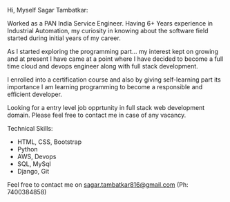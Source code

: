Hi, Myself Sagar Tambatkar: 

Worked as a PAN India Service Engineer. Having 6+ Years experience in Industrial Automation, my curiosity in knowing about the software field started during initial years of my career.

As I started exploring the programming part... my interest kept on growing and at present I have came at a point where I have decided to become a full time
cloud and devops engineer along with full stack development.

I enrolled into a certification course and also by giving self-learning part its importance I am learning programming to become a responsible and efficient developer.

Looking for a entry level job opprtunity in full stack web development domain. Please feel free to contact me in case of any vacancy.

Technical Skills:

- HTML, CSS, Bootstrap
- Python
- AWS, Devops
- SQL, MySql
- Django, Git


Feel free to contact me on sagar.tambatkar816@gmail.com (Ph: 7400384858)
